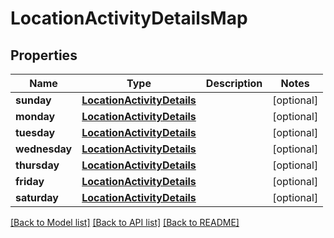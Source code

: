 # LocationActivityDetailsMap

## Properties
Name | Type | Description | Notes
------------ | ------------- | ------------- | -------------
**sunday** | [**LocationActivityDetails**](LocationActivityDetails.md) |  | [optional] 
**monday** | [**LocationActivityDetails**](LocationActivityDetails.md) |  | [optional] 
**tuesday** | [**LocationActivityDetails**](LocationActivityDetails.md) |  | [optional] 
**wednesday** | [**LocationActivityDetails**](LocationActivityDetails.md) |  | [optional] 
**thursday** | [**LocationActivityDetails**](LocationActivityDetails.md) |  | [optional] 
**friday** | [**LocationActivityDetails**](LocationActivityDetails.md) |  | [optional] 
**saturday** | [**LocationActivityDetails**](LocationActivityDetails.md) |  | [optional] 

[[Back to Model list]](../README.md#documentation-for-models) [[Back to API list]](../README.md#documentation-for-api-endpoints) [[Back to README]](../README.md)

